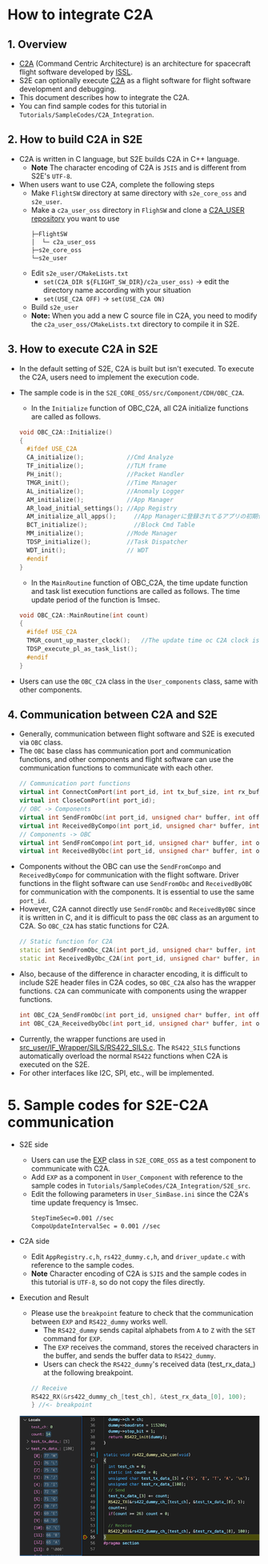 # How to integrate C2A

## 1.  Overview
- [C2A](https://gitlab.com/ut_issl/c2a) (Command Centric Architecture) is an architecture for spacecraft flight software developed by [ISSL](https://www.space.t.u-tokyo.ac.jp/nlab/index.html).
- S2E can optionally execute [C2A](https://gitlab.com/ut_issl/c2a) as a flight software for flight software development and debugging.
- This document describes how to integrate the C2A.
- You can find sample codes for this tutorial in `Tutorials/SampleCodes/C2A_Integration`.

## 2. How to build C2A in S2E
- C2A is written in C language, but S2E builds C2A in C++ language.
  - **Note** The character encoding of C2A is `JSIS` and is different from S2E's `UTF-8`.
- When users want to use C2A, complete the following steps
  - Make `FlightSW` directory at same directory with `s2e_core_oss` and `s2e_user`.
  - Make a `c2a_user_oss` directory in `FlighSW` and clone a [C2A_USER repository](https://gitlab.com/ut_issl/c2a/c2a_user_oss) you want to use
    ```
    ├─FlightSW  
    │  └─ c2a_user_oss
    ├─s2e_core_oss
    └─s2e_user  
  - Edit `s2e_user/CMakeLists.txt`
    - `set(C2A_DIR ${FLIGHT_SW_DIR}/c2a_user_oss)` -> edit the directory name according with your situation
    - `set(USE_C2A OFF)` -> `set(USE_C2A ON)`
  - Build `s2e_user`
  -  **Note:** When you add a new C source file in C2A, you need to modify the `c2a_user_oss/CMakeLists.txt` directory to compile it in S2E.

## 3. How to execute C2A in S2E
- In the default setting of S2E, C2A is built but isn't executed. To execute the C2A, users need to implement the execution code.
- The sample code is in the `S2E_CORE_OSS/src/Component/CDH/OBC_C2A`.
  - In the `Initialize` function of OBC_C2A, all C2A initialize functions are called as follows.
  ``` cpp
  void OBC_C2A::Initialize()
  {
    #ifdef USE_C2A
    CA_initialize();            //Cmd Analyze
    TF_initialize();            //TLM frame
    PH_init();                  //Packet Handler
    TMGR_init();                //Time Manager
    AL_initialize();            //Anomaly Logger
    AM_initialize();            //App Manager
    AR_load_initial_settings();	//App Registry
    AM_initialize_all_apps();	  //App Managerに登録されてるアプリの初期化
    BCT_initialize();	          //Block Cmd Table
    MM_initialize();            //Mode Manager
    TDSP_initialize();          //Task Dispatcher
    WDT_init();                 // WDT
    #endif
  }
  ```
  - In the `MainRoutine` function of OBC_C2A, the time update function and task list execution functions are called as follows. The time update period of the function is 1msec.
  ``` cpp
  void OBC_C2A::MainRoutine(int count)
  {
    #ifdef USE_C2A
    TMGR_count_up_master_clock();   //The update time oc C2A clock is 1msec
    TDSP_execute_pl_as_task_list();
    #endif
  }
  ```

- Users can use the `OBC_C2A` class in the `User_components` class, same with other components.


## 4. Communication between C2A and S2E
- Generally, communication between flight software and S2E is executed via `OBC` class.
- The `OBC` base class has communication port and communication functions, and other components and flight software can use the communication functions to communicate with each other.
  ```cpp
  // Communication port functions
  virtual int ConnectComPort(int port_id, int tx_buf_size, int rx_buf_size);
  virtual int CloseComPort(int port_id);
  // OBC -> Components
  virtual int SendFromObc(int port_id, unsigned char* buffer, int offset, int count);
  virtual int ReceivedByCompo(int port_id, unsigned char* buffer, int offset, int count);
  // Components -> OBC
  virtual int SendFromCompo(int port_id, unsigned char* buffer, int offset, int count);
  virtual int ReceivedByObc(int port_id, unsigned char* buffer, int offset, int count);
  ```
- Components without the OBC can use the `SendFromCompo` and `ReceivedByCompo` for communication with the flight software. Driver functions in the flight software can use `SendFromObc` and `ReceivedByOBC` for communication with the components. It is essential to use the same `port_id`.
- However, C2A cannot directly use `SendFromObc` and `ReceivedByOBC` since it is written in C, and it is difficult to pass the `OBC` class as an argument to C2A. So `OBC_C2A` has static functions for C2A. 
  ```cpp
  // Static function for C2A
  static int SendFromObc_C2A(int port_id, unsigned char* buffer, int offset, int count);
  static int ReceivedByObc_C2A(int port_id, unsigned char* buffer, int offset, int count);
  ```
- Also, because of the difference in character encoding, it is difficult to include S2E header files in C2A codes, so `OBC_C2A` also has the wrapper functions. `C2A` can communicate with components using the wrapper functions.
  ```cpp
  int OBC_C2A_SendFromObc(int port_id, unsigned char* buffer, int offset, int count);
  int OBC_C2A_ReceivedbyObc(int port_id, unsigned char* buffer, int offset, int count);
  ```
- Currently, the wrapper functions are used in [src_user/IF_Wrapper/SILS/RS422_SILS.c](https://gitlab.com/ut_issl/c2a/c2a_user_oss/-/blob/develop/SH7254R_C2A/src_user/IF_Wrapper/SILS/RS422_SILS.c). The `RS422_SILS` functions automatically overload the normal `RS422` functions when C2A is executed on the S2E.
- For other interfaces like I2C, SPI, etc., will be implemented.

# 5. Sample codes for S2E-C2A communication
- S2E side
  - Users can use the [EXP](https://gitlab.com/ut_issl/s2e/s2e_core_oss/-/blob/develop/src/Component/Abstract/EXP.h) class in `S2E_CORE_OSS` as a test component to communicate with C2A.
  - Add `EXP` as a component in `User_Component` with reference to the sample codes in `Tutorials/SampleCodes/C2A_Integration/S2E_src`.
  - Edit the following parameters in `User_SimBase.ini` since the C2A's time update frequency is 1msec.
    ```
    StepTimeSec=0.001 //sec
    CompoUpdateIntervalSec = 0.001 //sec 
    ```
- C2A side
  - Edit `AppRegistry.c,h`, `rs422_dummy.c,h`, and `driver_update.c` with reference to the sample codes.
  - **Note** Character encoding of C2A is `SJIS` and the sample codes in this tutorial is `UTF-8`, so do not copy the files directly.
- Execution and Result
  - Please use the `breakpoint` feature to check that the communication between `EXP` and `RS422_dummy` works well.
    - The `RS422_dummy` sends capital alphabets from `A` to `Z` with the `SET` command for `EXP`.
    - The `EXP` receives the command, stores the received characters in the buffer, and sends the buffer data to `RS422_dummy`.
    - Users can check the `RS422_dummy`'s received data (test_rx_data_) at the following breakpoint.
    ```c
    // Receive
    RS422_RX(&rs422_dummy_ch_[test_ch], &test_rx_data_[0], 100);
    } //<- breakpoint
    ``` 
  
  <img src="./figs/C2aCommunicationConfirmation.png" alt="C2aCommunicationConfirmation" style="zoom: 100%;" />
